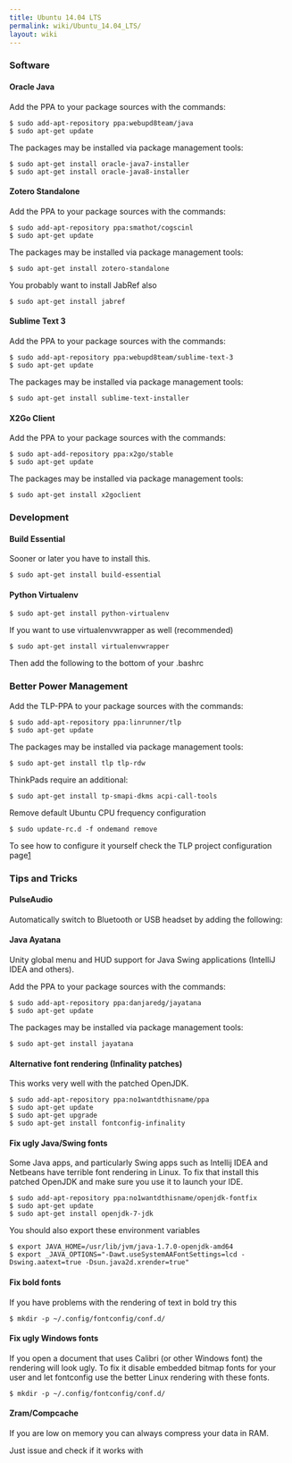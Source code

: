 ```yaml
---
title: Ubuntu 14.04 LTS
permalink: wiki/Ubuntu_14.04_LTS/
layout: wiki
---
```


### Software

#### Oracle Java

Add the PPA to your package sources with the commands:

`$ sudo add-apt-repository ppa:webupd8team/java`  
`$ sudo apt-get update`

The packages may be installed via package management tools:

`$ sudo apt-get install oracle-java7-installer`  
`$ sudo apt-get install oracle-java8-installer`

#### Zotero Standalone

Add the PPA to your package sources with the commands:

`$ sudo add-apt-repository ppa:smathot/cogscinl`  
`$ sudo apt-get update`

The packages may be installed via package management tools:

`$ sudo apt-get install zotero-standalone`

You probably want to install JabRef also

`$ sudo apt-get install jabref`

#### Sublime Text 3

Add the PPA to your package sources with the commands:

`$ sudo add-apt-repository ppa:webupd8team/sublime-text-3`  
`$ sudo apt-get update`

The packages may be installed via package management tools:

`$ sudo apt-get install sublime-text-installer`

#### X2Go Client

Add the PPA to your package sources with the commands:

`$ sudo apt-add-repository ppa:x2go/stable`  
`$ sudo apt-get update`

The packages may be installed via package management tools:

`$ sudo apt-get install x2goclient`

### Development

#### Build Essential

Sooner or later you have to install this.

`$ sudo apt-get install build-essential`

#### Python Virtualenv

`$ sudo apt-get install python-virtualenv`

If you want to use virtualenvwrapper as well (recommended)

`$ sudo apt-get install virtualenvwrapper`

Then add the following to the bottom of your .bashrc

### Better Power Management

Add the TLP-PPA to your package sources with the commands:

`$ sudo add-apt-repository ppa:linrunner/tlp`  
`$ sudo apt-get update`

The packages may be installed via package management tools:

`$ sudo apt-get install tlp tlp-rdw`

ThinkPads require an additional:

`$ sudo apt-get install tp-smapi-dkms acpi-call-tools`

Remove default Ubuntu CPU frequency configuration

`$ sudo update-rc.d -f ondemand remove`

To see how to configure it yourself check the TLP project configuration
page[1](http://linrunner.de/en/tlp/docs/tlp-configuration.html)

### Tips and Tricks

#### PulseAudio

Automatically switch to Bluetooth or USB headset by adding the
following:

#### Java Ayatana

Unity global menu and HUD support for Java Swing applications (IntelliJ
IDEA and others).

Add the PPA to your package sources with the commands:

`$ sudo add-apt-repository ppa:danjaredg/jayatana`  
`$ sudo apt-get update`

The packages may be installed via package management tools:

`$ sudo apt-get install jayatana`

#### Alternative font rendering (Infinality patches)

This works very well with the patched OpenJDK.

`$ sudo add-apt-repository ppa:no1wantdthisname/ppa`  
`$ sudo apt-get update`  
`$ sudo apt-get upgrade`  
`$ sudo apt-get install fontconfig-infinality`

#### Fix ugly Java/Swing fonts

Some Java apps, and particularly Swing apps such as Intellij IDEA and
Netbeans have terrible font rendering in Linux. To fix that install this
patched OpenJDK and make sure you use it to launch your IDE.

`$ sudo add-apt-repository ppa:no1wantdthisname/openjdk-fontfix`  
`$ sudo apt-get update`  
`$ sudo apt-get install openjdk-7-jdk`

You should also export these environment variables

`$ export JAVA_HOME=/usr/lib/jvm/java-1.7.0-openjdk-amd64`  
`$ export _JAVA_OPTIONS="-Dawt.useSystemAAFontSettings=lcd -Dswing.aatext=true -Dsun.java2d.xrender=true"`

#### Fix bold fonts

If you have problems with the rendering of text in bold try this

`$ mkdir -p ~/.config/fontconfig/conf.d/`

#### Fix ugly Windows fonts

If you open a document that uses Calibri (or other Windows font) the
rendering will look ugly. To fix it disable embedded bitmap fonts for
your user and let fontconfig use the better Linux rendering with these
fonts.

`$ mkdir -p ~/.config/fontconfig/conf.d/`

#### Zram/Compcache

If you are low on memory you can always compress your data in RAM.

Just issue and check if it works with
